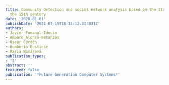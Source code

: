 ```yaml
---
title: Community detection and social network analysis based on the Italian wars of
  the 15th century
date: '2020-01-01'
publishDate: '2021-07-15T18:15:12.374831Z'
authors:
- Javier Fumanal-Idocin
- Amparo Alonso-Betanzos
- Oscar Cordón
- Humberto Bustince
- Maria Minárová
publication_types:
- '2'
abstract: ''
featured: false
publication: '*Future Generation Computer Systems*'
---
```


